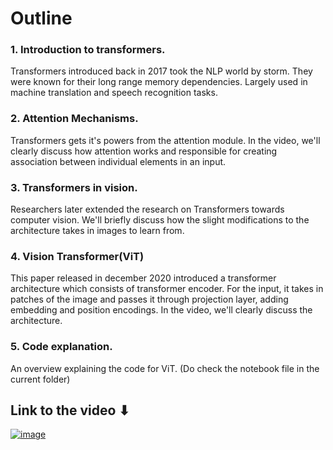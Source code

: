 # Outline

### 1. Introduction to transformers.
Transformers introduced back in 2017 took the NLP world by storm. They were known for their long range memory dependencies. Largely used in machine translation and speech recognition tasks.
### 2. Attention Mechanisms.
Transformers gets it's powers from the attention module. In the video, we'll clearly discuss how attention works and responsible for creating association between individual elements in an input.
### 3. Transformers in vision.
Researchers later extended the research on Transformers towards computer vision. We'll briefly discuss how the slight modifications to the architecture takes in images to learn from. 
### 4. Vision Transformer(ViT)
This paper released in december 2020 introduced a transformer architecture which consists of transformer encoder. For the input, it takes in patches of the image and passes it through projection layer, adding embedding and position encodings. In the video, we'll clearly discuss the architecture.  
### 5. Code explanation.
An overview explaining the code for ViT. (Do check the notebook file in the current folder)

## Link to the video ⬇

[![image](https://user-images.githubusercontent.com/30192967/137445295-caf1d364-38e2-4049-9fab-cd3e39954b8b.png)](https://youtu.be/3QTltiwcncc)


